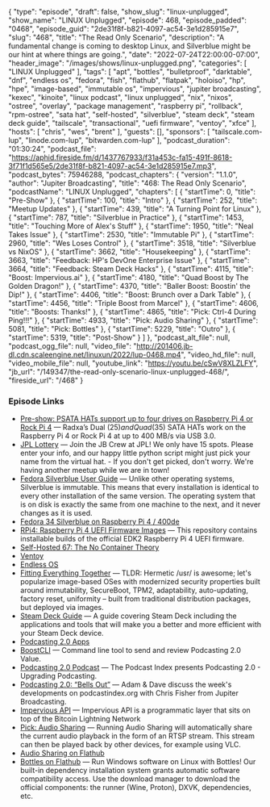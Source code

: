 {
  "type": "episode",
  "draft": false,
  "show_slug": "linux-unplugged",
  "show_name": "LINUX Unplugged",
  "episode": 468,
  "episode_padded": "0468",
  "episode_guid": "2de31f8f-b821-4097-ac54-3e1d285915e7",
  "slug": "468",
  "title": "The Read Only Scenario",
  "description": "A fundamental change is coming to desktop Linux, and Silverblue might be our hint at where things are going.",
  "date": "2022-07-24T22:00:00-07:00",
  "header_image": "/images/shows/linux-unplugged.png",
  "categories": [
    "LINUX Unplugged"
  ],
  "tags": [
    "apt",
    "bottles",
    "bulletproof",
    "darktable",
    "dnf",
    "endless os",
    "fedora",
    "fish",
    "flathub",
    "flatpak",
    "holoiso",
    "hp",
    "hpe",
    "image-based",
    "immutable os",
    "impervious",
    "jupiter broadcasting",
    "kexec",
    "kinoite",
    "linux podcast",
    "linux unplugged",
    "nix",
    "nixos",
    "ostree",
    "overlay",
    "package management",
    "raspberry pi",
    "rollback",
    "rpm-ostree",
    "sata hat",
    "self-hosted",
    "silverblue",
    "steam deck",
    "steam deck guide",
    "tailscale",
    "transactional",
    "uefi firmware",
    "ventoy",
    "xfce"
  ],
  "hosts": [
    "chris",
    "wes",
    "brent"
  ],
  "guests": [],
  "sponsors": [
    "tailscale.com-lup",
    "linode.com-lup",
    "bitwarden.com-lup"
  ],
  "podcast_duration": "01:30:24",
  "podcast_file": "https://aphid.fireside.fm/d/1437767933/f31a453c-fa15-491f-8618-3f71f1d565e5/2de31f8f-b821-4097-ac54-3e1d285915e7.mp3",
  "podcast_bytes": 75946288,
  "podcast_chapters": {
    "version": "1.1.0",
    "author": "Jupiter Broadcasting",
    "title": "468: The Read Only Scenario",
    "podcastName": "LINUX Unplugged",
    "chapters": [
      {
        "startTime": 0,
        "title": "Pre-Show"
      },
      {
        "startTime": 100,
        "title": "Intro"
      },
      {
        "startTime": 252,
        "title": "Meetup Updates"
      },
      {
        "startTime": 439,
        "title": "A Turning Point for Linux"
      },
      {
        "startTime": 787,
        "title": "Silverblue in Practice"
      },
      {
        "startTime": 1453,
        "title": "Touching More of Alex's Stuff"
      },
      {
        "startTime": 1950,
        "title": "Neal Takes Issue"
      },
      {
        "startTime": 2530,
        "title": "Immutable Pi"
      },
      {
        "startTime": 2960,
        "title": "Wes Loses Control"
      },
      {
        "startTime": 3518,
        "title": "Silverblue vs NixOS"
      },
      {
        "startTime": 3662,
        "title": "Housekeeping"
      },
      {
        "startTime": 3663,
        "title": "Feedback: HP's DevOne Enterprise Issue"
      },
      {
        "startTime": 3664,
        "title": "Feedback: Steam Deck Hacks"
      },
      {
        "startTime": 4115,
        "title": "Boost: Impervious.ai"
      },
      {
        "startTime": 4180,
        "title": "Quad Boost by The Golden Dragon!"
      },
      {
        "startTime": 4370,
        "title": "Baller Boost: Boostin' the Dip!"
      },
      {
        "startTime": 4406,
        "title": "Boost: Brunch over a Dark Table"
      },
      {
        "startTime": 4456,
        "title": "Triple Boost from Marcel"
      },
      {
        "startTime": 4606,
        "title": "Boosts: Thanks!"
      },
      {
        "startTime": 4865,
        "title": "Pick: Ctrl-4 During Ping!!!"
      },
      {
        "startTime": 4933,
        "title": "Pick: Audio Sharing"
      },
      {
        "startTime": 5081,
        "title": "Pick: Bottles"
      },
      {
        "startTime": 5229,
        "title": "Outro"
      },
      {
        "startTime": 5319,
        "title": "Post-Show"
      }
    ]
  },
  "podcast_alt_file": null,
  "podcast_ogg_file": null,
  "video_file": "http://201406.jb-dl.cdn.scaleengine.net/linuxun/2022/lup-0468.mp4",
  "video_hd_file": null,
  "video_mobile_file": null,
  "youtube_link": "https://youtu.be/cSwV8XLZLFY",
  "jb_url": "/149347/the-read-only-scenario-linux-unplugged-468/",
  "fireside_url": "/468"
}


### Episode Links

  * [Pre-show: PSATA HATs support up to four drives on Raspberry Pi 4 or Rock Pi 4](https://linuxgizmos.com/sata-hats-support-up-to-four-drives-on-raspberry-pi-4-or-rock-pi-4/ "Pre-show: PSATA HATs support up to four drives on Raspberry Pi 4 or Rock Pi 4") — Radxa’s Dual ($25) and Quad ($35) SATA HATs work on the Raspberry Pi 4 or Rock Pi 4 at up to 400 MB/s via USB 3.0.
  * [JPL Lottery](https://linuxunplugged.com/jpl "JPL Lottery") — Join the JB Crew at JPL! We only have 15 spots. Please enter your info, and our happy little python script might just pick your name from the virtual hat. - If you don't get picked, don't worry. We're having another meetup while we are in town!
  * [Fedora Silverblue User Guide](https://docs.fedoraproject.org/en-US/fedora-silverblue/ "Fedora Silverblue User Guide") — Unlike other operating systems, Silverblue is immutable. This means that every installation is identical to every other installation of the same version. The operating system that is on disk is exactly the same from one machine to the next, and it never changes as it is used.
  * [Fedora 34 Silverblue on Raspberry Pi 4 / 400de](https://dummdida.ghost.io/fedora-on-raspberry-pi400de/ "Fedora 34 Silverblue on Raspberry Pi 4 / 400de")
  * [RPi4: Raspberry Pi 4 UEFI Firmware Images](https://github.com/pftf/RPi4 "RPi4: Raspberry Pi 4 UEFI Firmware Images") — This repository contains installable builds of the official EDK2 Raspberry Pi 4 UEFI firmware.
  * [Self-Hosted 67: The No Container Theory](https://selfhosted.show/67 "Self-Hosted 67: The No Container Theory")
  * [Ventoy](https://www.ventoy.net/en/index.html "Ventoy")
  * [Endless OS](https://endlessos.com/home/ "Endless OS")
  * [Fitting Everything Together](https://0pointer.net/blog/fitting-everything-together.html "Fitting Everything Together") — TLDR: Hermetic /usr/ is awesome; let's popularize image-based OSes with modernized security properties built around immutability, SecureBoot, TPM2, adaptability, auto-updating, factory reset, uniformity – built from traditional distribution packages, but deployed via images.
  * [Steam Deck Guide](https://github.com/mikeroyal/Steam-Deck-Guide "Steam Deck Guide") — A guide covering Steam Deck including the applications and tools that will make you a better and more efficient with your Steam Deck device.
  * [Podcasting 2.0 Apps](https://podcastindex.org/apps?appTypes=app&elements=Value "Podcasting 2.0 Apps")
  * [BoostCLI](https://github.com/valcanobacon/BoostCLI "BoostCLI") — Command line tool to send and review Podcasting 2.0 Value.
  * [Podcasting 2.0 Podcast](https://podcastindex.org/podcast/920666 "Podcasting 2.0 Podcast") — The Podcast Index presents Podcasting 2.0 - Upgrading Podcasting.
  * [Podcasting 2.0: “Bells Out”](http://adam.curry.com/html/PC209420220722Podcas-Qk7KGKZ4xZHcRh4D7RRJDchqwrVtxf.html "Podcasting 2.0: “Bells Out”") — Adam & Dave discuss the week's developments on podcastindex.org with Chris Fisher from Jupiter Broadcasting.
  * [Impervious API](http://impervious.ai/ "Impervious API") — Impervious API is a programmatic layer that sits on top of the Bitcoin Lightning Network
  * [Pick: Audio Sharing](https://gitlab.gnome.org/World/AudioSharing "Pick: Audio Sharing") — Running Audio Sharing will automatically share the current audio playback in the form of an RTSP stream. This stream can then be played back by other devices, for example using VLC.
  * [Audio Sharing on Flathub](https://flathub.org/apps/details/de.haeckerfelix.AudioSharing "Audio Sharing on Flathub")
  * [Bottles on Flathub](https://flathub.org/apps/details/com.usebottles.bottles "Bottles on Flathub") — Run Windows software on Linux with Bottles! Our built-in dependency installation system grants automatic software compatibility access. Use the download manager to download the official components: the runner (Wine, Proton), DXVK, dependencies, etc.


